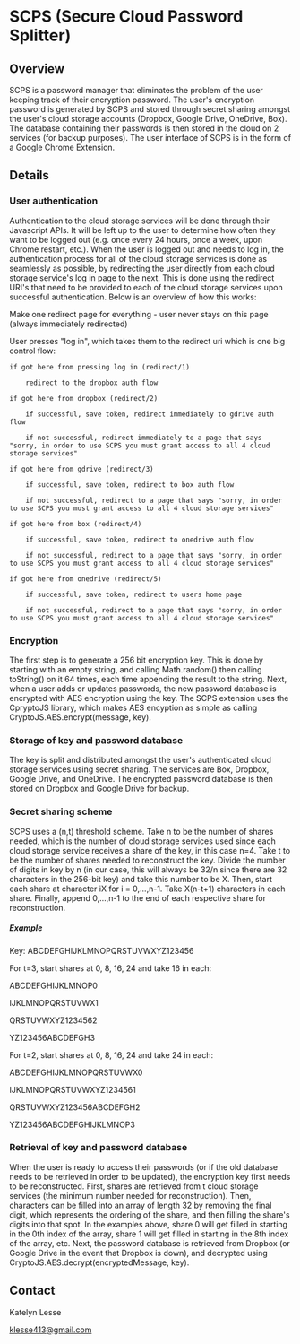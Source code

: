 SCPS (Secure Cloud Password Splitter)
=====================================

Overview
--------

SCPS is a password manager that eliminates the problem of the user keeping track of their encryption password. The user's encryption password is generated by SCPS and stored through secret sharing amongst the user's cloud storage accounts (Dropbox, Google Drive, OneDrive, Box). The database containing their passwords is then stored in the cloud on 2 services (for backup purposes). The user interface of SCPS is in the form of a Google Chrome Extension.

Details
-------

### User authentication

Authentication to the cloud storage services will be done through their Javascript APIs. It will be left up to the user to determine how often they want to be logged out (e.g. once every 24 hours, once a week, upon Chrome restart, etc.). When the user is logged out and needs to log in, the authentication process for all of the cloud storage services is done as seamlessly as possible, by redirecting the user directly from each cloud storage service's log in page to the next. This is done using the redirect URI's that need to be provided to each of the cloud storage services upon successful authentication. Below is an overview of how this works:

Make one redirect page for everything - user never stays on this page (always immediately redirected)


User presses "log in", which takes them to the redirect uri which is one big control flow:



	if got here from pressing log in (redirect/1)

		redirect to the dropbox auth flow

	if got here from dropbox (redirect/2)

		if successful, save token, redirect immediately to gdrive auth flow

		if not successful, redirect immediately to a page that says "sorry, in order to use SCPS you must grant access to all 4 cloud storage services"

	if got here from gdrive (redirect/3)

		if successful, save token, redirect to box auth flow

		if not successful, redirect to a page that says "sorry, in order to use SCPS you must grant access to all 4 cloud storage services"

	if got here from box (redirect/4)

		if successful, save token, redirect to onedrive auth flow

		if not successful, redirect to a page that says "sorry, in order to use SCPS you must grant access to all 4 cloud storage services"

	if got here from onedrive (redirect/5)

		if successful, save token, redirect to users home page

		if not successful, redirect to a page that says "sorry, in order to use SCPS you must grant access to all 4 cloud storage services"


### Encryption

The first step is to generate a 256 bit encryption key. This is done by starting with an empty string, and calling Math.random() then calling toString() on it 64 times, each time appending the result to the string. Next, when a user adds or updates passwords, the new password database is encrypted with AES encryption using the key. The SCPS extension uses the CpryptoJS library, which makes AES encyption as simple as calling CryptoJS.AES.encrypt(message, key).

### Storage of key and password database

The key is split and distributed amongst the user's authenticated cloud storage services using secret sharing. The services are Box, Dropbox, Google Drive, and OneDrive. The encrypted password database is then stored on Dropbox and Google Drive for backup.

### Secret sharing scheme

SCPS uses a (n,t) threshold scheme. Take n to be the number of shares needed, which is the number of cloud storage services used since each cloud storage service receives a share of the key, in this case n=4. Take t to be the number of shares needed to reconstruct the key. Divide the number of digits in key by n (in our case, this will always be 32/n since there are 32 characters in the 256-bit key) and take this number to be X. Then, start each share at character iX for i = 0,...,n-1. Take X(n-t+1) characters in each share. Finally, append 0,...,n-1 to the end of each respective share for reconstruction.

##### Example

Key: ABCDEFGHIJKLMNOPQRSTUVWXYZ123456

For t=3, start shares at 0, 8, 16, 24 and take 16 in each:

ABCDEFGHIJKLMNOP0

IJKLMNOPQRSTUVWX1

QRSTUVWXYZ1234562

YZ123456ABCDEFGH3

For t=2, start shares at 0, 8, 16, 24 and take 24 in each:

ABCDEFGHIJKLMNOPQRSTUVWX0

IJKLMNOPQRSTUVWXYZ1234561

QRSTUVWXYZ123456ABCDEFGH2

YZ123456ABCDEFGHIJKLMNOP3

### Retrieval of key and password database

When the user is ready to access their passwords (or if the old database needs to be retrieved in order to be updated), the encryption key first needs to be reconstructed. First, shares are retrieved from t cloud storage services (the minimum number needed for reconstruction). Then, characters can be filled into an array of length 32 by removing the final digit, which represents the ordering of the share, and then filling the share's digits into that spot. In the examples above, share 0 will get filled in starting in the 0th index of the array, share 1 will get filled in starting in the 8th index of the array, etc. Next, the password database is retrieved from Dropbox (or Google Drive in the event that Dropbox is down), and decrypted using CryptoJS.AES.decrypt(encryptedMessage, key).

Contact
-------

Katelyn Lesse

klesse413@gmail.com